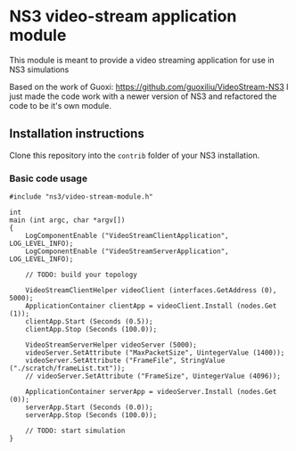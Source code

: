 # NS3 video-stream application module

This module is meant to provide a video streaming application for use in NS3 simulations

Based on the work of Guoxi: https://github.com/guoxiliu/VideoStream-NS3
I just made the code work with a newer version of NS3 and refactored the code to be it's own module.

## Installation instructions

Clone this repository into the `contrib` folder of your NS3 installation.

### Basic code usage
```
#include "ns3/video-stream-module.h"

int
main (int argc, char *argv[])
{
    LogComponentEnable ("VideoStreamClientApplication", LOG_LEVEL_INFO);
    LogComponentEnable ("VideoStreamServerApplication", LOG_LEVEL_INFO);

    // TODO: build your topology

    VideoStreamClientHelper videoClient (interfaces.GetAddress (0), 5000);
    ApplicationContainer clientApp = videoClient.Install (nodes.Get (1));
    clientApp.Start (Seconds (0.5));
    clientApp.Stop (Seconds (100.0));

    VideoStreamServerHelper videoServer (5000);
    videoServer.SetAttribute ("MaxPacketSize", UintegerValue (1400));
    videoServer.SetAttribute ("FrameFile", StringValue ("./scratch/frameList.txt"));
    // videoServer.SetAttribute ("FrameSize", UintegerValue (4096));

    ApplicationContainer serverApp = videoServer.Install (nodes.Get (0));
    serverApp.Start (Seconds (0.0));
    serverApp.Stop (Seconds (100.0));

    // TODO: start simulation
}
```

